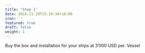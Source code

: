 ```yaml
---
title: 'Step 1'
date: 2018-11-28T15:10:34+10:00
icon: ''
featured: true
draft: false
weight: 1
---
```


Buy the box and installation for your ships at 3’000 USD per. Vessel